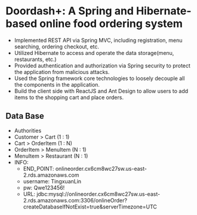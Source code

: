 # Doordash+: A Spring and Hibernate-based online food ordering system
- Implemented REST API via Spring MVC, including registration, menu searching, ordering checkout, etc.
- Utilized Hibernate to access and operate the data storage(menu, restaurants, etc.)
- Provided authentication and authorization via Spring security to protect the application from malicious attacks.
- Used the Spring framework core technologies to loosely decouple all the components in the application.
- Build the client side with ReactJS and Ant Design to allow users to add items to the shopping cart and place orders.

## Data Base
- Authorities
- Customer > Cart (1 : 1) 
- Cart > OrderItem (1 : N)
- OrderItem > MenuItem (N : 1)
- MenuItem > Restaurant (N : 1)
- INFO:
  - END_POINT: onlineorder.cx6cm8wc27sw.us-east-2.rds.amazonaws.com
  - username: TingxuanLin
  - pw: Qwe123456!
  - URL: jdbc:mysql://onlineorder.cx6cm8wc27sw.us-east-2.rds.amazonaws.com:3306/onlineOrder?createDatabaseIfNotExist=true&serverTimezone=UTC
